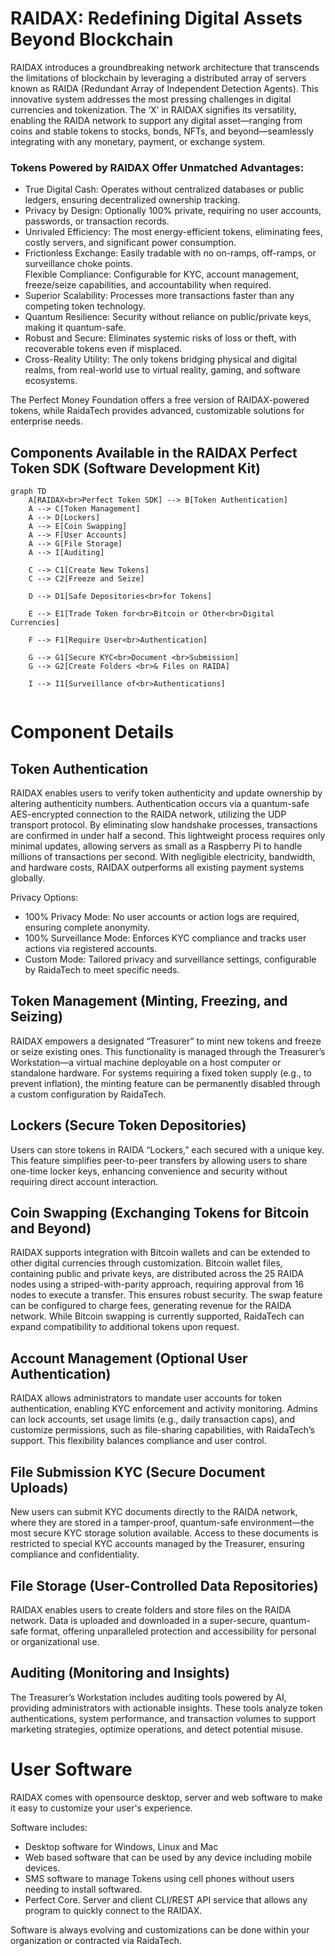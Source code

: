# RAIDAX: Redefining Digital Assets Beyond Blockchain
RAIDAX introduces a groundbreaking network architecture that transcends the limitations of blockchain by leveraging a distributed array of servers known as RAIDA (Redundant Array of Independent Detection Agents). This innovative system addresses the most pressing challenges in digital currencies and tokenization. The ‘X’ in RAIDAX signifies its versatility, enabling the RAIDA network to support any digital asset—ranging from coins and stable tokens to stocks, bonds, NFTs, and beyond—seamlessly integrating with any monetary, payment, or exchange system.

### Tokens Powered by RAIDAX Offer Unmatched Advantages:  
* True Digital Cash: Operates without centralized databases or public ledgers, ensuring decentralized ownership tracking.  
* Privacy by Design: Optionally 100% private, requiring no user accounts, passwords, or transaction records.  
* Unrivaled Efficiency: The most energy-efficient tokens, eliminating fees, costly servers, and significant power consumption.  
* Frictionless Exchange: Easily tradable with no on-ramps, off-ramps, or surveillance choke points.  
Flexible Compliance: Configurable for KYC, account management, freeze/seize capabilities, and accountability when required.  
* Superior Scalability: Processes more transactions faster than any competing token technology.  
* Quantum Resilience: Security without reliance on public/private keys, making it quantum-safe.  
* Robust and Secure: Eliminates systemic risks of loss or theft, with recoverable tokens even if misplaced.  
* Cross-Reality Utility: The only tokens bridging physical and digital realms, from real-world use to virtual reality, gaming, and software ecosystems.

The Perfect Money Foundation offers a free version of RAIDAX-powered tokens, while RaidaTech provides advanced, customizable solutions for enterprise needs.

## Components Available in the RAIDAX Perfect Token SDK (Software Development Kit)  

```mermaid
graph TD
    A[RAIDAX<br>Perfect Token SDK] --> B[Token Authentication]
    A --> C[Token Management]
    A --> D[Lockers]
    A --> E[Coin Swapping]
    A --> F[User Accounts]
    A --> G[File Storage]
    A --> I[Auditing]
    
    C --> C1[Create New Tokens]
    C --> C2[Freeze and Seize]
    
    D --> D1[Safe Depositories<br>for Tokens]
    
    E --> E1[Trade Token for<br>Bitcoin or Other<br>Digital Currencies]
    
    F --> F1[Require User<br>Authentication]
    
    G --> G1[Secure KYC<br>Document <br>Submission]
    G --> G2[Create Folders <br>& Files on RAIDA]
    
    I --> I1[Surveillance of<br>Authentications]
    
```

# Component Details
## Token Authentication
RAIDAX enables users to verify token authenticity and update ownership by altering authenticity numbers. Authentication occurs via a quantum-safe AES-encrypted connection to the RAIDA network, utilizing the UDP transport protocol. By eliminating slow handshake processes, transactions are confirmed in under half a second. This lightweight process requires only minimal updates, allowing servers as small as a Raspberry Pi to handle millions of transactions per second. With negligible electricity, bandwidth, and hardware costs, RAIDAX outperforms all existing payment systems globally.

Privacy Options:  
* 100% Privacy Mode: No user accounts or action logs are required, ensuring complete anonymity.  
* 100% Surveillance Mode: Enforces KYC compliance and tracks user actions via registered accounts.  
* Custom Mode: Tailored privacy and surveillance settings, configurable by RaidaTech to meet specific needs.

## Token Management (Minting, Freezing, and Seizing)
RAIDAX empowers a designated “Treasurer” to mint new tokens and freeze or seize existing ones. This functionality is managed through the Treasurer’s Workstation—a virtual machine deployable on a host computer or standalone hardware. For systems requiring a fixed token supply (e.g., to prevent inflation), the minting feature can be permanently disabled through a custom configuration by RaidaTech.

## Lockers (Secure Token Depositories)
Users can store tokens in RAIDA “Lockers,” each secured with a unique key. This feature simplifies peer-to-peer transfers by allowing users to share one-time locker keys, enhancing convenience and security without requiring direct account interaction.

## Coin Swapping (Exchanging Tokens for Bitcoin and Beyond)
RAIDAX supports integration with Bitcoin wallets and can be extended to other digital currencies through customization. Bitcoin wallet files, containing public and private keys, are distributed across the 25 RAIDA nodes using a striped-with-parity approach, requiring approval from 16 nodes to execute a transfer. This ensures robust security. The swap feature can be configured to charge fees, generating revenue for the RAIDA network. While Bitcoin swapping is currently supported, RaidaTech can expand compatibility to additional tokens upon request.

## Account Management (Optional User Authentication)
RAIDAX allows administrators to mandate user accounts for token authentication, enabling KYC enforcement and activity monitoring. Admins can lock accounts, set usage limits (e.g., daily transaction caps), and customize permissions, such as file-sharing capabilities, with RaidaTech’s support. This flexibility balances compliance and user control.

## File Submission KYC (Secure Document Uploads)
New users can submit KYC documents directly to the RAIDA network, where they are stored in a tamper-proof, quantum-safe environment—the most secure KYC storage solution available. Access to these documents is restricted to special KYC accounts managed by the Treasurer, ensuring compliance and confidentiality.

## File Storage (User-Controlled Data Repositories)
RAIDAX enables users to create folders and store files on the RAIDA network. Data is uploaded and downloaded in a super-secure, quantum-safe format, offering unparalleled protection and accessibility for personal or organizational use.

## Auditing (Monitoring and Insights)
The Treasurer’s Workstation includes auditing tools powered by AI, providing administrators with actionable insights. These tools analyze token authentications, system performance, and transaction volumes to support marketing strategies, optimize operations, and detect potential misuse.

# User Software
RAIDAX comes with opensource desktop, server and web software to make it easy to customize your user's experience. 

Software includes: 
* Desktop software for Windows, Linux and Mac
* Web based software that can be used by any device including mobile devices.
* SMS software to manage Tokens using cell phones without users needing to install softwared.
* Perfect Core. Server and client CLI/REST API service that allows any program to quickly connect to the RAIDAX.

Software is always evolving and customizations can be done within your organization or contracted via RaidaTech. 
